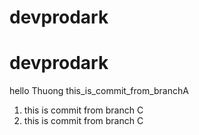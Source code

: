 # devprodark
# devprodark
hello
Thuong
this_is_commit_from_branchA
1. this is commit from branch C
2. this is commit from branch C